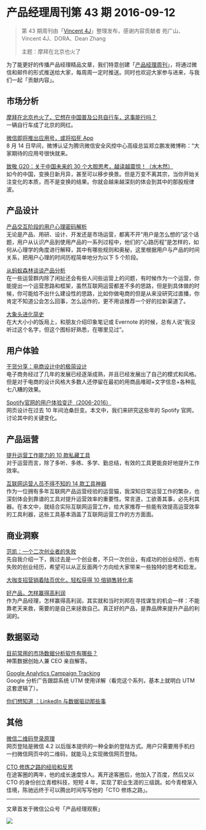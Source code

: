 # 产品经理周刊第 43 期 2016-09-12

> 第 43 期周刊由「[Vincent 4J](http://pmweekly.com/contributors#vincent4j)」整理发布，感谢内容贡献者 苑广山、Vincent 4J、DORA、Dean Zhang   
> 
> 主题：摩拜在北京也火了

为了能更好的传播产品经理精品文章，我们特意创建「[产品经理周刊](http://pmweekly.com/)」，将通过微信和邮件的形式推送给大家，每周周一定时推送。同时也欢迎大家参与进来，与我们一起「贡献内容」。 

## 市场分析

[摩拜在北京也火了，它想在中国普及公共自行车，这事能行吗？](http://mp.weixin.qq.com/s?__biz=MzA3MzU0OTQzMw==&mid=2650198518&idx=1&sn=9030b9c2d08955c024d9e20f82713964&scene=1&srcid=0908FG4wAtSvju6APnaUzx86#rd)   
一辆自行车成了北京的网红。  

[微信即将推出应用号，或将掐死 App](http://mp.weixin.qq.com/s?__biz=MjM5NTIzNTMzNg==&mid=2651541255&idx=1&sn=fb06420a35efcf3580a7b84c3d21e076&scene=1&srcid=0906BQJKNUbeJk15hRGr5rMv#rd)   
8 月 14 日早间，微博认证为腾讯微信安全风控中心高级总监郑立鹏发微博称：“大家期待的应用号很快就来。  

[致敬 G20：关于中国未来的 30 个大胆思考，越读越震惊！（水木然）](http://mp.weixin.qq.com/s?__biz=MzA5NzY4NTQyMw==&mid=2651267310&idx=1&sn=eafb221c7896a80a773fcfb1036b7fab&scene=1&srcid=0907GcjHZgYsw3pXAIBb1KMH#rd)   
如今的中国，变换日新月异，甚至可以移步换景。但是万变不离其宗，当你开始关注变化的本质，而不是变换的结果。你就会越来越深刻的体会到其中的那股规律波。  

## 产品设计

[产品交互阶段的用户心理密码解析](http://mp.weixin.qq.com/s?__biz=MzIzOTE0NjczMw==&mid=2654863946&idx=1&sn=9e39b3224da728679cf1eda29c51e8f2&chksm=f2e421c8c593a8de2a832dda24c5510de349d502ccf2f2f3953ccd9dd4609a03113386fd5281&scene=1&srcid=0912o6MWBLje22iwwsKl3dNn#rd)   
无论是产品、用研、设计、开发还是市场运营，都离不开“用户是怎么想的”这个话题，用户从认识产品到使用产品的一系列过程中，他们的“心路历程”是怎样的，如何从心理学的角度进行解释，其中有哪些规则和奥秘，这里根据用户与产品的时间关系，把用户心理的时间历程简单地分为以下 5 个阶段。   

[从蚂蚁森林谈谈产品分析](http://mp.weixin.qq.com/s?__biz=MjM5MDgzNDkzMw==&mid=2652214286&idx=1&sn=4cf007d3ed33bc5b4d8d474f7627d6d4&scene=1&srcid=0910GLY0B6tV8MzhqmZTgfyI#rd)   
在一些运营群内除了闲扯还会有些人问些运营上的问题，有时候作为一个运营，你能提出一个运营思路和框架，虽然互联网运营都差不多的思路，但是到具体做的时候，你可能给不出什么建设性的思路，比如你做电商的但是从来没研究过直播，你肯定不知道公会怎么回事，怎么运作的，更不用谈推荐一个好的拉新渠道了。   
 
[大象头进化简史](http://mp.weixin.qq.com/s?__biz=MjM5OTA3MjUwMA==&mid=200763348&idx=1&sn=e6e33ddbac3cfca90bd2823e264234e8&scene=1&srcid=0909s0VN1wBbSvyII7dOX2vM#rd)   
在大大小小的饭局上，和朋友介绍印象笔记或 Evernote 的时候，总有人说“我没听过这个名字，但这个图标好熟悉，在哪里见过”。  

## 用户体验

[干货分享：电商设计中的极简设计](http://mp.weixin.qq.com/s?__biz=MzIxMzM0OTYzMg==&mid=2247484553&idx=1&sn=cebdcc77dacf5786412e331393b02806&scene=1&srcid=0911GKMO4eHvW0gUgVK2V82f#rd)   
电子商务经过了几年的发展已经逐渐成熟，并且已经发展出了自己的模式和风格。但是对于电商的设计风格大多数人还停留在最初的用商品堆砌+文字信息+各种乱七八糟的效果。   

[Spotify官网的用户体验变迁（2006-2016）](http://mp.weixin.qq.com/s?__biz=MzA3MTY0ODY1OQ==&mid=2649776440&idx=2&sn=cbb230e54322f8adc2183e70d94164d3&scene=1&srcid=0906IcU39TgWhiqOFQMp7yPs#rd)   
网页设计在过去 10 年间沧桑巨变。本文中，我们来研究这些年的 Spotify 官网，讨论其中的关键变化。   


## 产品运营

[提升运营工作能力的 10 款私藏工具](http://mp.weixin.qq.com/s?__biz=MzAwMDA3ODc2NQ==&mid=2650447492&idx=1&sn=31a24794d16e5ee7d3edac4915115df5&chksm=82e05846b597d1506fee87235e8a8f17d663b2fb722db447dbeae2b25c6d9450af0859243fca&scene=1&srcid=0907lSLQAD8pRbMBwDd0gqKE#rd)  
对于运营而言，除了多听、多练、多学、勤总结，有效的工具更能良好地提升工作效率。 


[互联网运营人员不得不知的 14 款工具神器](http://mp.weixin.qq.com/s?__biz=MzI5MjM3OTA0MA==&mid=2247483787&idx=1&sn=4c4e35e28f64ec7ec1a2fff83ff4dd66&scene=1&srcid=09087c7YsOCQp42pr8LWrM2r#rd)    
作为一位拥有多年互联网产品运营经验的运营猫，我深知日常运营工作的繁杂，也深刻体会到靠谱的工具对提升运营效率的重要性。常言道，工欲善其事，必先利其器。在本文中，就结合实际互联网运营工作，给大家推荐一些能有效提高运营效率的工具利器，这些工具基本涵盖了互联网运营工作的方方面面。   


## 商业洞察

[范凯：一个二次创业者的失败](http://mp.weixin.qq.com/s?__biz=MzA4NzA2NjcyMg==&mid=2653213356&idx=1&sn=18f22872638daba9a14e8669ddd5a326&chksm=8bef63a1bc98eab7083e58552b2be0f9fb7c9a51df602216ca73de2b1f342369a628b56ceb4d&scene=1&srcid=0909PVFZPCxJpquCO6yT4ztC#rd)   
先自我介绍一下，我过去是一个创业者，不只一次创业，有成功的创业经历，也有失败的创业经历，希望可以从正反面两个方向给大家带来一些独特的思考和启发。  

[大咖支招营销着陆页优化，轻松获得 10 倍销售转化率](http://mp.weixin.qq.com/s?__biz=MjM5ODc3MjM2MQ==&mid=400297379&idx=3&sn=41cf40ecb707e989d2f2208e432ebf1e&scene=1&srcid=09074m2wF4m4JzHxBWAxbSlt#wechat_redirect)   

[好产品，怎样赢得高利润](http://mp.weixin.qq.com/s?__biz=MzAxMzc5NDAyMw==&mid=2650510138&idx=1&sn=bde0090090e989fdeb9d4e0a17fcdec6&scene=1&srcid=0907jGBpAYPScKFmg524AkdJ#rd)   
作为产品经理，怎样赢得高利润，其实就和当时刘邦在寻找谋生的机会一样：不能靠老天来救，需要的是自己来拯救自己。真正好的产品，是靠品牌来提升产品的利润的。  



## 数据驱动

[目前常用的市场数据分析软件有哪些？](https://www.zhihu.com/question/20390354/answer/120667817)   
神策数据创始人兼 CEO 亲自解答。  

[Google Analytics Campaign Tracking](http://cutroni.com/blog/2006/11/10/google-analytics-campaign-tracking-pt-0-an-overview/)   
Google 分析广告跟踪系统 UTM 使用详解（看完这个系列，基本上就明白 UTM 这套逻辑了）。    

[你们想知道 ：LinkedIn 与数据驱动那些事](http://mp.weixin.qq.com/s?__biz=MjM5MjAxMDM4MA==&mid=2651886038&idx=1&sn=69ed02243a7a5ba46883fe87888ec4fe&chksm=bd48e8358a3f6123c37b8ccda42dbf506c0f8b8fd6493e8c666aab572218d435e05ba0d31bd4&scene=1&srcid=0910jAzTOvKfJ6WO3VQQNgmE#rd)

## 其他
 
[微信二维码登录原理](https://zhuanlan.zhihu.com/p/22325152)   
网页登陆是微信 4.2 以后版本提供的一种全新的登陆方式。用户只需要用手机扫一扫微信网页中的二维码，就能马上实现微信网页登陆。  

[CTO 修炼之路的经验和反思](http://mp.weixin.qq.com/s?__biz=MzA4NTU2MTg3MQ==&mid=2655158550&idx=1&sn=b44aa7a329d2adb95a9efc930f009025&scene=1&srcid=0912OZJ2j1pEfAOYroO0h1W8#rd)  
在途客圈的两年，他的成长速度惊人。离开途客圈后，他加入了百度，然后又以 CTO 的身份创立青橙科技，短短 4 年，实现了职业生涯的三级跳。如今青橙渐入佳境，陈驰远终于可以腾出时间写写他的「CTO 修炼之路」。  


---
文章首发于微信公众号「产品经理观察」   
  
![](http://com-4jplus-temp.qiniudn.com/pmweekly-weixin.jpg)   